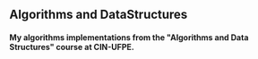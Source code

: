 ## Algorithms and DataStructures

#### My algorithms implementations from the "Algorithms and Data Structures" course at CIN-UFPE.
